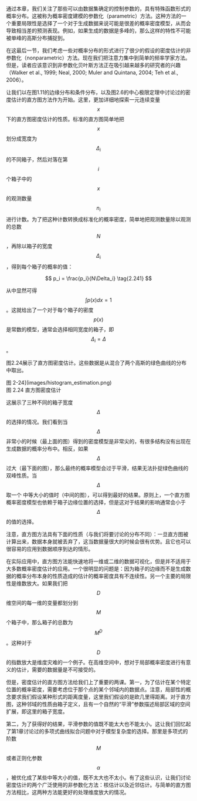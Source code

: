 通过本章，我们关注了那些可以由数据集确定的控制参数的，具有特殊函数形式的概率分布。这被称为概率密度建模的参数化（parametric）方法。这种方法的一个重要局限性是选择了一个对于生成数据来说可能是很差的概率密度模型，从而会导致相当差的预测表现。例如，如果生成的数据是多峰的，那么这样的特性不可能被单峰的高斯分布捕捉到。    

在这最后一节，我们考虑一些对概率分布的形式进行了很少的假设的密度估计的非参数化（nonparametric）方法。现在我们把注意力集中到简单的频率学家方法。但是，读者应该意识到非参数化贝叶斯方法正在吸引越来越多的研究者的兴趣（Walker et al., 1999; Neal, 2000; Muler and Quintana, 2004; Teh et al., 2006）。    

让我们以在图1.11的边缘分布和条件分布，以及图2.6的中心极限定理中讨论过的密度估计的直方图方法作为开始。这里，更加详细地探索一元连续变量$$ x $$下的直方图密度估计的性质。标准的直方图简单地把$$ x $$划分成宽度为$$ \Delta_i $$的不同箱子，然后对落在第$$ i $$个箱子中的$$ x $$的观测数量$$ n_i
$$进行计数。为了把这种计数转换成标准化的概率密度，简单地把观测数量除以观测的总数$$ N $$，再除以箱子的宽度$$ \Delta_i $$，得到每个箱子的概率的值：    

$$
p_i = \frac{p_i}{N\Delta_i} \tag{2.241}
$$

从中显然可得$$ \int p(x)dx = 1 $$。这就给出了一个对于每个箱子的密度$$ p(x) $$是常数的模型，通常会选择相同宽度的箱子，即$$ \Delta_i = \Delta $$。    

图2.24展示了直方图密度估计。这些数据是从混合了两个高斯的绿色曲线的分布中取出。

图 2-24](images/histogram_estimation.png)      
图 2.24 直方图密度估计    

这展示了三种不同的箱子宽度$$ \Delta $$的选择的情况。我们看到当$$ \Delta $$非常小的时候（最上面的图）得到的密度模型是非常尖的，有很多结构没有出现在生成数据的概率分布中。相反，如果$$ \Delta $$过大（最下面的图），那么最终的概率模型会过于平滑，结果无法扑捉绿色曲线的双峰性质。当$$ \Delta $$取一个
中等大小的值时（中间的图），可以得到最好的结果。原则上，一个直方图概率密度模型也依赖于箱子边缘位置的选择，但是这对于结果的影响通常会小于$$ \Delta $$的值的选择。    

注意，直方图方法具有下面的性质（与我们将要讨论的分布不同）：一旦直方图被计算出来，数据本身就被丢弃了，这当数据量很大的时候会很有优势。且它也可以很容易的应用到数据顺序到达的情形。    

在实际应用中，直方图方法能快速地将一维或二维的数据可视化，但是并不适用于大多数概率密度估计的应用。一个很明显的问题是：因为箱子的边缘而不是生成数据的概率分布本身的性质造成的估计的概率密度具有不连续性。另一个主要的局限性是维数放大。如果我们把$$ D $$维空间的每一维的变量都划分到$$ M $$个箱子中，那么箱子的总数为$$ M^D $$。这种对于$$ D $$的指数放大是维度灾难的一个例子。在高维空间中，想对于局部概率密度进行有意义的估计，需要的数据量是不可接受的。    

但是，密度估计的直方图方法给我们上了重要的两课。第一，为了估计在某个特定位置的概率密度，需要考虑位于那个点的某个邻域内的数据点。注意，局部性的概念要求我们假设某种形式的距离度量，这里我们假设的是欧几里得距离。对于直方图，这种邻域的性质由箱子定义，且有一个自然的“平滑”参数描述局部区域的空间扩展，即这里的箱子宽度。

第二，为了获得好的结果，平滑参数的值既不能太大也不能太小。这让我们回忆起了第1章讨论过的多项式曲线拟合问题中对于模型复杂度的选择。那里是多项式的阶数$$ M $$或者正则化参数$$ \alpha $$，被优化成了某些中等大小的值，既不太大也不太小。有了这些认识，让我们讨论密度估计的两个广泛使用的非参数化方法：核估计以及近邻估计。与简单的直方图方法相比，这两种方法能更好的处理维度放大的情况。


